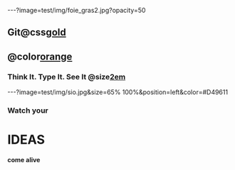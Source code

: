 ---?image=test/img/foie_gras2.jpg?opacity=50
## Git@css[gold](Pitch)

## @color[orange](Desktop)

### Think It. Type It. See It @size[2em](Live.)


---?image=test/img/sio.jpg&size=65% 100%&position=left&color=#D49611
###  Watch your 
# IDEAS 
#### come alive


